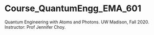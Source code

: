 # Course_QuantumEngg_EMA_601
Quantum Engineering with Atoms and Photons. UW Madison, Fall 2020. Instructor: Prof Jennifer Choy.
